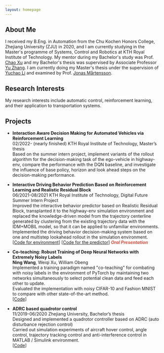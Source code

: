 ```yaml
---
layout: homepage
---
```


## About Me

I received my B.Eng. in Automation from the Chu Kochen Honors College, Zhejiang University (ZJU) in 2020, and I am currently studying in the Master's programme of Systems, Control and Robotics at KTH Royal Institute of Technology. My mentor during my Bachelor's study was Prof. [Chao Xu](https://mypage.zju.edu.cn/en/xu) and my Bachelor's thesis was supervised by Associate Professor [Yu Zhang](https://person.zju.edu.cn/en/zhangyu). I am currently doing my Master's thesis under the supervision of [Yuchao Li](https://yuchaotaigu.github.io/) and examined by Prof. [Jonas Mårtensson](https://www.kth.se/profile/jonas1). 

## Research Interests

My research interests include automatic control, reinforcement learning, and their application to transportation systems.

## Projects

- **Interaction Aware Decision Making for Automated Vehicles via Reinforcement Learning**
  <br>
  02/2022- (nearly finished) KTH Royal Institute of Technology, Master’s thesis
  <br>
  Based on the summer intern project, implement variants of the rollout algorithm for the decision-making task of the ego-vehicle in highway-env, compare the performance with the DQN baseline, and investigate the influence of base policy, horizon and look ahead steps on the decision-making performance.
  

- **Interactive Driving Behavior Prediction Based on Reinforcement Learning and Realistic Residual Block**
  <br>
  06/2021-08/2021 KTH Royal Institute of Technology, Digital Future Summer Intern Project
  <br>
  Improved the interactive behavior predictor based on Realistic Residual Block, transplanted it to the highway-env simulation environment and replaced the knowledge-driven model from the trajectory centerline generated by clustering from the existing trajectory data with the IDM+MOBIL model, so that it can be applied to unfamiliar environments. 
  <br>
 	Implemented the driving behavior decision-making system based on one and multistep lookahead rollout in the simulation environment.
  <br>
  [[Code for environment](https://github.com/ningwak/highway-env-for-data-driven-simulation)] [[Code for the predictor](https://github.com/ningwak/RRB_without_centerlines)] <strong><i style="color:#e74d3c">Oral Presentation</i></strong>
 
- **Co-teaching: Robust Training of Deep Neural Networks with Extremely Noisy Labels**
  <br>
  **Ning Wang**, Weiqi Xu, William Obeng
  <br>
  Implemented a training paradigm named "co-teaching" for combating with noisy labels in the environment of PyTorch by maintaining two networks simultaneously to select potential clean data and feed each other to update.
  <br>
 	Evaluated the implementation with noisy CIFAR-10 and Fashion MNIST to compare with other state-of-the-art method. 
  <br>
  [[Code](https://github.com/ningwak/DD2424-co-teaching-deep)] 
  
- **ADRC based quadrotor control**
  <br>
  11/2019-06/2020 Zhejiang University, Bachelor’s thesis
  <br>
  Designed and implemented a quadrotor controller based on ADRC (auto disturbance rejection control) 
  <br>
 	Carried out simulation experiments of aircraft hover control, angle control, trajectory tracking control and anti-interference control in MATLAB / Simulink environment. 
  <br>
  [[Code](https://github.com/ningwak/ADRC_quadrotor)] 
